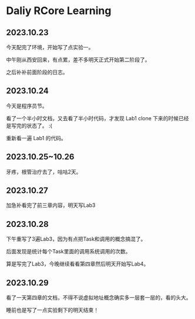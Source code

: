 # Daliy RCore Learning

## 2023.10.23

今天配完了环境，开始写了点实验一。

中午刚从西安回来，有点累，差不多明天正式开始第二阶段了。

之后补补前面阶段的日志。

## 2023.10.24

今天是程序员节。

看了一个半小时文档，又去看了半小时代码，才发现 Lab1 clone 下来的时候已经是写完的状态了。 :(

重新看一遍 Lab1 的代码。

## 2023.10.25~10.26

牙疼，根管治疗去了，咕咕2天。

## 2023.10.27

加急补看完了前三章内容，明天写Lab3

## 2023.10.28

下午重写了3遍Lab3，因为有点把Task和调用的概念搞混了。

后面发现是统计每个Task里面的调用系统调用的次数。

算是写完了Lab3，今晚继续看看第四章然后明天开始写Lab4。

## 2023.10.29

看了一天第四章的文档，不得不说虚拟地址概念确实多一层套一层的，看的头大。

睡前也是写了一点实验剩下的明天结束！